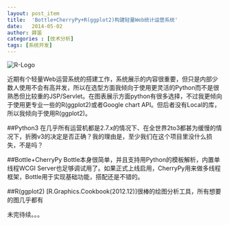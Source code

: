 ```yaml
---
layout: post_item
title:  'Bottle+CherryPy+R(ggplot2)构建轻量Web统计运营系统'
date:   2014-05-02
author: 薛笛
categories : [技术分析]
tags: [系统开发]
---
```


![R-Logo](http://t2.qpic.cn/mblogpic/331772cba0eccf0f4b28/2000 "R-Logo")

近期有个轻量Web运营系统的搭建工作，系统展示的内容很重要，但只是内部少数人使用不会有高并发，所以在选型方面我倾向于使用更灵活的Python而不是很熟悉但比较重的JSP/Servlet。在图表展示方面python有很多选择，不过我更倾向于使用更专业一些的R(ggplot2)或者Google chart API。但后者没有Local的库，所以我倾向于使用R(ggplot2)。

<!--more-->
##Python3
在几乎所有运营机都是2.7.x的情况下、在全世界2to3都甚为缓慢的情况下，折腾v3的决定是否正确？我的理由是，至少我们在这个项目里没什么损失，不是吗？

##Bottle+CherryPy
Bottle本身很简单，并且支持用Python的模板解析，内置单线程WCGI Server也足够调试用了。如果正式上线启用，CherryPy用来做多线程框架，Bottle用于实现基础功能，搭配还是不错的。

##R(ggplot2)
[R.Graphics.Cookbook(2012.12)]很棒的绘图分析工具，所有想要的图几乎都有


未完待续。。。


